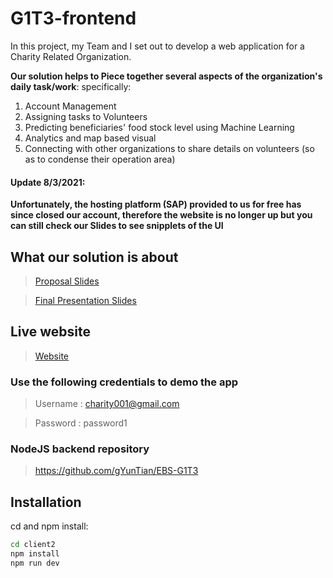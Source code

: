# G1T3-frontend
In this project, my Team and I set out to develop a web application for a Charity Related Organization.

<b>Our solution helps to Piece together several aspects of the organization's daily task/work</b>:
specifically: </br>
1) Account Management
2) Assigning tasks to Volunteers
3) Predicting beneficiaries' food stock level using Machine Learning
4) Analytics and map based visual
5) Connecting with other organizations to share details on volunteers (so as to condense their operation area)

#### Update 8/3/2021: </br>
<b>Unfortunately, the hosting platform (SAP) provided to us for free has since closed our account, therefore the website is no longer up but you can still check our Slides to see snipplets of the UI</b>

## What our solution is about

> [Proposal Slides](Proposal_Slides.pdf)

> [Final Presentation Slides](Final_Presentation.pdf)

## Live website

> [Website](https://ebs-g1t3.cfapps.us10.hana.ondemand.com)

### Use the following credentials to demo the app

> Username : charity001@gmail.com

> Password : password1

### NodeJS backend repository

> https://github.com/gYunTian/EBS-G1T3

## Installation

cd and npm install:

```bash
cd client2
npm install
npm run dev
```
